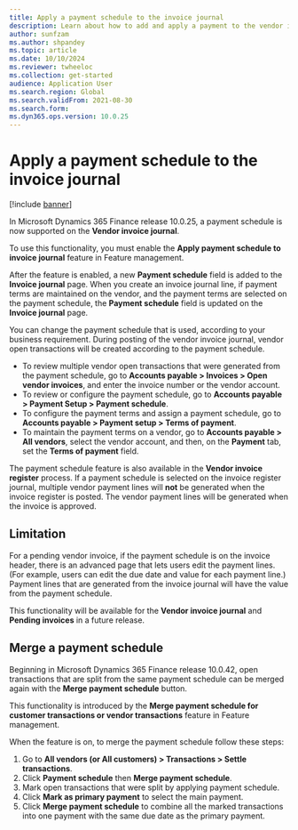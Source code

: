 ```yaml
---
title: Apply a payment schedule to the invoice journal
description: Learn about how to add and apply a payment to the vendor invoice journal, including an overview on limitations.
author: sunfzam
ms.author: shpandey
ms.topic: article
ms.date: 10/10/2024
ms.reviewer: twheeloc
ms.collection: get-started
audience: Application User
ms.search.region: Global
ms.search.validFrom: 2021-08-30
ms.search.form: 
ms.dyn365.ops.version: 10.0.25
---
```


# Apply a payment schedule to the invoice journal

[!include [banner](../includes/preview-banner.md)]

In Microsoft Dynamics 365 Finance release 10.0.25, a payment schedule is now supported on the **Vendor invoice journal**.

To use this functionality, you must enable the **Apply payment schedule to invoice journal** feature in Feature management.

After the feature is enabled, a new **Payment schedule** field is added to the **Invoice journal** page. When you create an invoice journal line, if payment terms are maintained on the vendor, and the payment terms are selected on the payment schedule, the **Payment schedule** field is updated on the **Invoice journal** page.

You can change the payment schedule that is used, according to your business requirement. During posting of the vendor invoice journal, vendor open transactions will be created according to the payment schedule.

 - To review multiple vendor open transactions that were generated from the payment schedule, go to **Accounts payable \> Invoices \> Open vendor invoices**, and enter the invoice number or the vendor account.
 - To review or configure the payment schedule, go to **Accounts payable \> Payment Setup \> Payment schedule**.
 - To configure the payment terms and assign a payment schedule, go to **Accounts payable \> Payment setup \> Terms of payment**.
 - To maintain the payment terms  on a vendor, go to **Accounts payable \> All vendors**, select the vendor account, and then, on the **Payment** tab, set the **Terms of payment** field.

The payment schedule feature is also available in the **Vendor invoice register** process. If a payment schedule is selected on the invoice register journal, multiple vendor payment lines will **not** be generated when the invoice register is posted. The vendor payment lines will be generated when the invoice is approved.

## Limitation

For a pending vendor invoice, if the payment schedule is on the invoice header, there is an advanced page that lets users edit the payment lines. (For example, users can edit the due date and value for each payment line.) Payment lines that are generated from the invoice journal will have the value from the payment schedule.

This functionality will be available for the **Vendor invoice journal** and **Pending invoices** in a future release.

## Merge a payment schedule
Beginning in Microsoft Dynamics 365 Finance release 10.0.42, open transactions that are split from the same payment schedule can be merged again with the **Merge payment schedule** button. 

This functionality is introduced by the **Merge payment schedule for customer transactions or vendor transactions** feature in Feature management.

When the feature is on, to merge the payment schedule follow these steps:
1. Go to **All vendors (or All customers) \> Transactions \> Settle transactions**.
2. Click **Payment schedule** then **Merge payment schedule**.
3. Mark open transactions that were split by applying payment schedule.
4. Click **Mark as primary payment** to select the main payment.
5. Click **Merge payment schedule** to combine all the marked transactions into one payment with the same due date as the primary payment.

